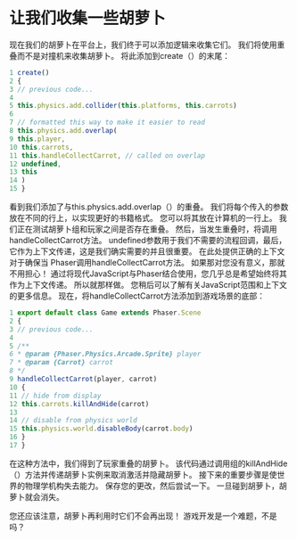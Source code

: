 # 让我们收集一些胡萝卜

现在我们的胡萝卜在平台上，我们终于可以添加逻辑来收集它们。 我们将使用重叠而不是对撞机来收集胡萝卜。
将此添加到create（）的末尾：

```javascript
1 create()
2 {
3 // previous code...
4
5 this.physics.add.collider(this.platforms, this.carrots)
6
7 // formatted this way to make it easier to read
8 this.physics.add.overlap(
9 this.player,
10 this.carrots,
11 this.handleCollectCarrot, // called on overlap
12 undefined,
13 this
14 )
15 }
```

看到我们添加了与this.physics.add.overlap（）的重叠。
我们将每个传入的参数放在不同的行上，以实现更好的书籍格式。 您可以将其放在计算机的一行上。
我们正在测试胡萝卜组和玩家之间是否存在重叠。
然后，当发生重叠时，将调用handleCollectCarrot方法。
undefined参数用于我们不需要的流程回调，最后，它作为上下文传递，这是我们确实需要的并且很重要。
在此处提供正确的上下文对于确保当
Phaser调用handleCollectCarrot方法。
如果那对您没有意义，那就不用担心！ 通过将现代JavaScript与Phaser结合使用，您几乎总是希望始终将其作为上下文传递。
所以就那样做。 您稍后可以了解有关JavaScript范围和上下文的更多信息。
现在，将handleCollectCarrot方法添加到游戏场景的底部：

```javascript
1 export default class Game extends Phaser.Scene
2 {
3 // previous code...
4
5 /**
6 * @param {Phaser.Physics.Arcade.Sprite} player
7 * @param {Carrot} carrot
8 */
9 handleCollectCarrot(player, carrot)
10 {
11 // hide from display
12 this.carrots.killAndHide(carrot)
13
14 // disable from physics world
15 this.physics.world.disableBody(carrot.body)
16 }
17 }
```

在这种方法中，我们得到了玩家重叠的胡萝卜。
该代码通过调用组的killAndHide（）方法并传递胡萝卜实例来取消激活并隐藏胡萝卜。
接下来的重要步骤是使世界的物理学机构失去能力。
保存您的更改，然后尝试一下。 一旦碰到胡萝卜，胡萝卜就会消失。


您还应该注意，胡萝卜再利用时它们不会再出现！ 游戏开发是一个难题，不是吗？